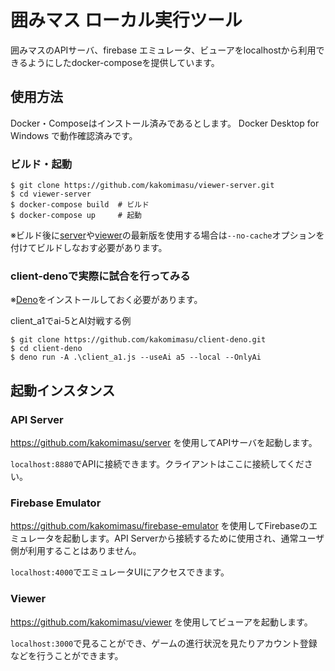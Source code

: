 # 囲みマス ローカル実行ツール

囲みマスのAPIサーバ、firebase エミュレータ、ビューアをlocalhostから利用できるようにしたdocker-composeを提供しています。

## 使用方法
Docker・Composeはインストール済みであるとします。
Docker Desktop for Windows で動作確認済みです。

### ビルド・起動

```console
$ git clone https://github.com/kakomimasu/viewer-server.git
$ cd viewer-server
$ docker-compose build  # ビルド
$ docker-compose up     # 起動
```

※ビルド後に[server](https://github.com/kakomimasu/server)や[viewer](https://github.com/kakomimasu/viewer)の最新版を使用する場合は`--no-cache`オプションを付けてビルドしなおす必要があります。

### client-denoで実際に試合を行ってみる

※[Deno](https://deno.land)をインストールしておく必要があります。

client_a1でai-5とAI対戦する例
```console
$ git clone https://github.com/kakomimasu/client-deno.git
$ cd client-deno
$ deno run -A .\client_a1.js --useAi a5 --local --OnlyAi
```

## 起動インスタンス

### API Server

https://github.com/kakomimasu/server を使用してAPIサーバを起動します。

`localhost:8880`でAPIに接続できます。クライアントはここに接続してください。

### Firebase Emulator

https://github.com/kakomimasu/firebase-emulator を使用してFirebaseのエミュレータを起動します。API Serverから接続するために使用され、通常ユーザ側が利用することはありません。

`localhost:4000`でエミュレータUIにアクセスできます。

### Viewer

https://github.com/kakomimasu/viewer を使用してビューアを起動します。

`localhost:3000`で見ることができ、ゲームの進行状況を見たりアカウント登録などを行うことができます。